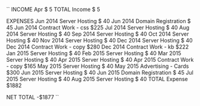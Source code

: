 ``
INCOME
    Apr                                 $  5
  TOTAL Income                                  $   5

EXPENSES
    Jun 2014    Server Hosting          $ 40
    Jun 2014    Domain Registration     $ 45
    Jun 2014    Contract Work - css     $225
    Jul 2014    Server Hosting          $ 40
    Aug 2014    Server Hosting          $ 40
    Sep 2014    Server Hosting          $ 40
    Oct 2014    Server Hosting          $ 40
    Nov 2014    Server Hosting          $ 40
    Dec 2014    Server Hosting          $ 40
    Dec 2014    Contract Work - copy    $280
    Dec 2014    Contract Work - kb      $222
    Jan 2015    Server Hosting          $ 40
    Feb 2015    Server Hosting          $ 40
    Mar 2015    Server Hosting          $ 40
    Apr 2015    Server Hosting          $ 40
    Apr 2015    Contract Work - copy    $165
    May 2015    Server Hosting          $ 40
    May 2015    Advertising - Cards     $300
    Jun 2015    Server Hosting          $ 40
    Jun 2015    Domain Registration     $ 45
    Jul 2015    Server Hosting          $ 40
    Aug 2015    Server Hosting          $ 40
  TOTAL Expense                                 $1882


NET TOTAL                                      -$1877
``
